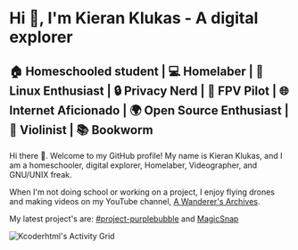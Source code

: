 # Hi 👋, I'm Kieran Klukas - A digital explorer 
🏠 Homeschooled student | 💻 Homelaber | 🐧 Linux Enthusiast | 🔒 Privacy Nerd | 🚁 FPV Pilot | 🌐 Internet Aficionado | 🌍 Open Source Enthusiast | 🎻 Violinist | 📚 Bookworm
---

Hi there 👋. Welcome to my GitHub profile! My name is Kieran Klukas, and I am a homeschooler, digital explorer, Homelaber, Videographer, and GNU/UNIX freak.

When I'm not doing school or working on a project, I enjoy flying drones and making videos on my YouTube channel, [A Wanderer's Archives](https://youtube.com/@wanderer.archives).

My latest project's are: [#project-purplebubble](https://github.com/thepurplebubble) and [MagicSnap](https://github.com/kcoderhtml/magicsnap)

![Kcoderhtml's Activity Grid](https://raw.githubusercontent.com/kcoderhtml/kcoderhtml/output/github-contribution-grid-snake.svg)
